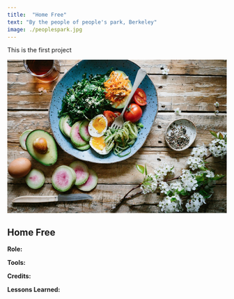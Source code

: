 ```yaml
---
title:  "Home Free"
text: "By the people of people's park, Berkeley"
image: ./peoplespark.jpg
---
```


This is the first project

![park](./food.jpg)

## Home Free

**Role:**

**Tools:**

**Credits:**

**Lessons Learned:**


